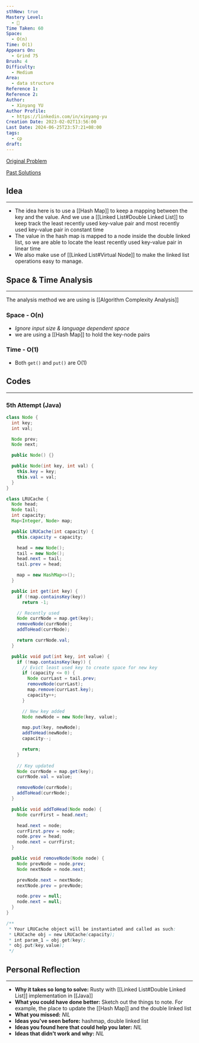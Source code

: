 ```yaml
---
sthNew: true
Mastery Level:
  - 📗
Time Taken: 60
Space:
  - O(n)
Time: O(1)
Appears On:
  - Grind 75
Brush: 4
Difficulty:
  - Medium
Area:
  - data structure
Reference 1: 
Reference 2: 
Author:
  - Xinyang YU
Author Profile:
  - https://linkedin.com/in/xinyang-yu
Creation Date: 2023-02-02T13:56:00
Last Date: 2024-06-25T23:57:21+08:00
tags:
  - cp
draft: 
---
```

[Original Problem](https://leetcode.cn/problems/lru-cache/)

[Past Solutions](https://www.notion.so/xy241-dsa/LRU-Cache-7cef86ef560f4e768a24b9043256ae96?pvs=4)
## Idea
---
- The idea here is to use a [[Hash Map]] to keep a mapping between the key and the value. And we use a [[Linked List#Double Linked List]] to keep track the least recently used key-value pair and most recently used key-value pair in constant time
- The value in the hash map is mapped to a node inside the double linked list, so we are able to locate the least recently used key-value pair in linear time
- We also make use of [[Linked List#Virtual Node]] to make the linked list operations easy to manage.


## Space & Time Analysis
---
The analysis method we are using is [[Algorithm Complexity Analysis]]
### Space - O(n)
- *Ignore input size & language dependent space*
- we are using a [[Hash Map]] to hold the key-node pairs
### Time - O(1)
- Both `get()` and `put()` are O(1)
 

## Codes
---
### 5th Attempt (Java)
```java
class Node {
  int key;
  int val;

  Node prev;
  Node next;

  public Node() {}

  public Node(int key, int val) {
    this.key = key;
    this.val = val;
  }
}

class LRUCache {
  Node head;
  Node tail;
  int capacity;
  Map<Integer, Node> map;

  public LRUCache(int capacity) {
    this.capacity = capacity;

    head = new Node();
    tail = new Node();
    head.next = tail;
    tail.prev = head;

    map = new HashMap<>();
  }

  public int get(int key) {
    if (!map.containsKey(key))
      return -1;

	// Recently used
    Node currNode = map.get(key);
    removeNode(currNode);
    addToHead(currNode);

    return currNode.val;
  }

  public void put(int key, int value) {
    if (!map.containsKey(key)) {
	  // Evict least used key to create space for new key
      if (capacity <= 0) {
        Node currLast = tail.prev;
        removeNode(currLast);
        map.remove(currLast.key);
        capacity++;
      }

      // New key added
      Node newNode = new Node(key, value);

      map.put(key, newNode);
      addToHead(newNode);
      capacity--;

      return;
    }
    
	// Key updated
    Node currNode = map.get(key);
    currNode.val = value;

    removeNode(currNode);
    addToHead(currNode);
  }

  public void addToHead(Node node) {
    Node currFirst = head.next;

    head.next = node;
    currFirst.prev = node;
    node.prev = head;
    node.next = currFirst;
  }

  public void removeNode(Node node) {
    Node prevNode = node.prev;
    Node nextNode = node.next;

    prevNode.next = nextNode;
    nextNode.prev = prevNode;

    node.prev = null;
    node.next = null;
  }
}

/**
 * Your LRUCache object will be instantiated and called as such:
 * LRUCache obj = new LRUCache(capacity);
 * int param_1 = obj.get(key);
 * obj.put(key,value);
 */

```

## Personal Reflection
---
- **Why it takes so long to solve:** Rusty with [[Linked List#Double Linked List]] implementation in [[Java]]
- **What you could have done better:** Sketch out the things to note. For example, the place to update the [[Hash Map]] and the double linked list
- **What you missed:** *NIL*
- **Ideas you've seen before:** hashmap, double linked list
- **Ideas you found here that could help you later:** *NIL*
- **Ideas that didn't work and why:** *NIL*